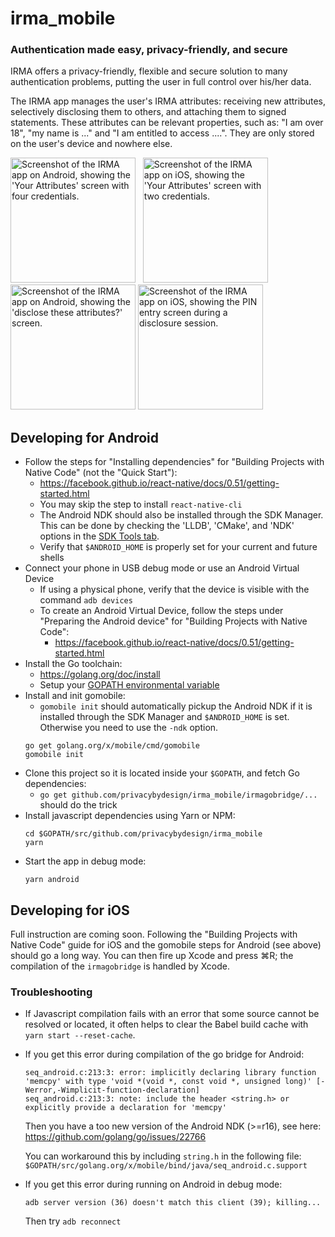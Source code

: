 irma_mobile
===========

### Authentication made easy, privacy-friendly, and secure

IRMA offers a privacy-friendly, flexible and secure solution to many authentication problems, putting the user in full control over his/her data.

The IRMA app manages the user's IRMA attributes: receiving new attributes, selectively disclosing them to others, and attaching them to signed statements. These attributes can be relevant properties, such as: "I am over 18", "my name is ..." and "I am entitled to access ....". They are only stored on the user's device and nowhere else.

<img src="https://credentials.github.io/images/irma_mobile/2-android.png" width="200" alt="Screenshot of the IRMA app on Android, showing the 'Your Attributes' screen with four credentials." /> &nbsp;
<img src="https://credentials.github.io/images/irma_mobile/1-ios.png" width="200" alt="Screenshot of the IRMA app on iOS, showing the 'Your Attributes' screen with two credentials." /> &nbsp;
<img src="https://credentials.github.io/images/irma_mobile/4-android.png" width="200" alt="Screenshot of the IRMA app on Android, showing the 'disclose these attributes?' screen." />
<img src="https://credentials.github.io/images/irma_mobile/3-ios.png" width="200" alt="Screenshot of the IRMA app on iOS, showing the PIN entry screen during a disclosure session." /> &nbsp;

## Developing for Android

- Follow the steps for "Installing dependencies" for "Building Projects with Native Code" (not the "Quick Start"):
    - https://facebook.github.io/react-native/docs/0.51/getting-started.html
    - You may skip the step to install `react-native-cli`
    - The Android NDK should also be installed through the SDK Manager. This can be done by checking the 'LLDB', 'CMake', and 'NDK' options in the [SDK Tools tab](https://developer.android.com/ndk/guides/index.html#download-ndk).
    - Verify that `$ANDROID_HOME` is properly set for your current and future shells
- Connect your phone in USB debug mode or use an Android Virtual Device
    - If using a physical phone, verify that the device is visible with the command `adb devices`
    - To create an Android Virtual Device, follow the steps under "Preparing the Android device" for "Building Projects with Native Code":
        - https://facebook.github.io/react-native/docs/0.51/getting-started.html
- Install the Go toolchain:
    - https://golang.org/doc/install
    - Setup your [GOPATH environmental variable](https://github.com/golang/go/wiki/SettingGOPATH)
- Install and init gomobile:
    - `gomobile init` should automatically pickup the Android NDK if it is installed through the SDK Manager and `$ANDROID_HOME` is set. Otherwise you need to use the `-ndk` option.
    ```
    go get golang.org/x/mobile/cmd/gomobile
    gomobile init
    ```
- Clone this project so it is located inside your `$GOPATH`, and fetch Go dependencies:
    - `go get github.com/privacybydesign/irma_mobile/irmagobridge/...` should do the trick
- Install javascript dependencies using Yarn or NPM:
    ```
    cd $GOPATH/src/github.com/privacybydesign/irma_mobile
    yarn
    ```
- Start the app in debug mode:
    ```
    yarn android
    ```

## Developing for iOS

Full instruction are coming soon. Following the "Building Projects with Native Code" guide for iOS and the gomobile steps for Android (see above) should go a long way. You can then fire up Xcode and press ⌘R; the compilation of the `irmagobridge` is handled by Xcode. 

### Troubleshooting
- If Javascript compilation fails with an error that some source cannot be resolved or located, it often helps to clear the Babel build cache with `yarn start --reset-cache`.
- If you get this error during compilation of the go bridge for Android:

  ```
  seq_android.c:213:3: error: implicitly declaring library function 'memcpy' with type 'void *(void *, const void *, unsigned long)' [-Werror,-Wimplicit-function-declaration]
  seq_android.c:213:3: note: include the header <string.h> or explicitly provide a declaration for 'memcpy'
  ```

  Then you have a too new version of the Android NDK (>=r16), see here: https://github.com/golang/go/issues/22766
  
  You can workaround this by including `string.h` in the following file: `$GOPATH/src/golang.org/x/mobile/bind/java/seq_android.c.support`
- If you get this error during running on Android in debug mode:

  ```
  adb server version (36) doesn't match this client (39); killing...
  ```

  Then try `adb reconnect`
